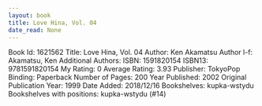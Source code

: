 ```yaml
---
layout: book
title: Love Hina, Vol. 04
date_read: None
---
```


Book Id: 1621562
Title: Love Hina, Vol. 04
Author: Ken Akamatsu
Author l-f: Akamatsu, Ken
Additional Authors: 
ISBN: 1591820154
ISBN13: 9781591820154
My Rating: 0
Average Rating: 3.93
Publisher: TokyoPop
Binding: Paperback
Number of Pages: 200
Year Published: 2002
Original Publication Year: 1999
Date Added: 2018/12/16
Bookshelves: kupka-wstydu
Bookshelves with positions: kupka-wstydu (#14)

